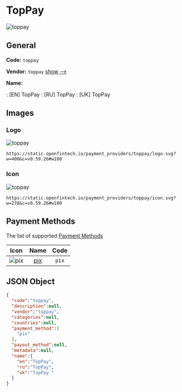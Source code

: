 
# TopPay 
![toppay](https://static.openfintech.io/payment_providers/toppay/logo.svg?w=400&c=v0.59.26#w100)  

## General 
 
**Code:** `toppay` 
 
**Vendor:** `toppay` [show -->](/vendors/toppay/) 
 
**Name:** 
 
:	[EN] TopPay 
:	[RU] TopPay 
:	[UK] TopPay  
 

## Images 

### Logo 
 
![toppay](https://static.openfintech.io/payment_providers/toppay/logo.svg?w=400&c=v0.59.26#w100)  

```
https://static.openfintech.io/payment_providers/toppay/logo.svg?w=400&c=v0.59.26#w100
```  

### Icon 
 
![toppay](https://static.openfintech.io/payment_providers/toppay/icon.svg?w=278&c=v0.59.26#w100)  

```
https://static.openfintech.io/payment_providers/toppay/icon.svg?w=278&c=v0.59.26#w100
```  

## Payment Methods 
 
The list of supported [Payment Methods](/payment-methods/) 

|Icon|Name|Code| 
|:---:|:---:|:---:| 
|![pix](https://static.openfintech.io/payment_methods/pix/icon.svg?w=278&c=v0.59.26#w100) |[pix](/payment-methods/pix/)|`pix`| 
 

## JSON Object 

```json
{
  "code":"toppay",
  "description":null,
  "vendor":"toppay",
  "categories":null,
  "countries":null,
  "payment_method":[
    "pix"
  ],
  "payout_method":null,
  "metadata":null,
  "name":{
    "en":"TopPay",
    "ru":"TopPay",
    "uk":"TopPay "
  }
}
```  
